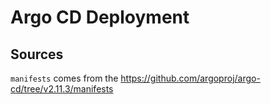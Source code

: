 # Argo CD Deployment

## Sources

`manifests` comes from the <https://github.com/argoproj/argo-cd/tree/v2.11.3/manifests>
